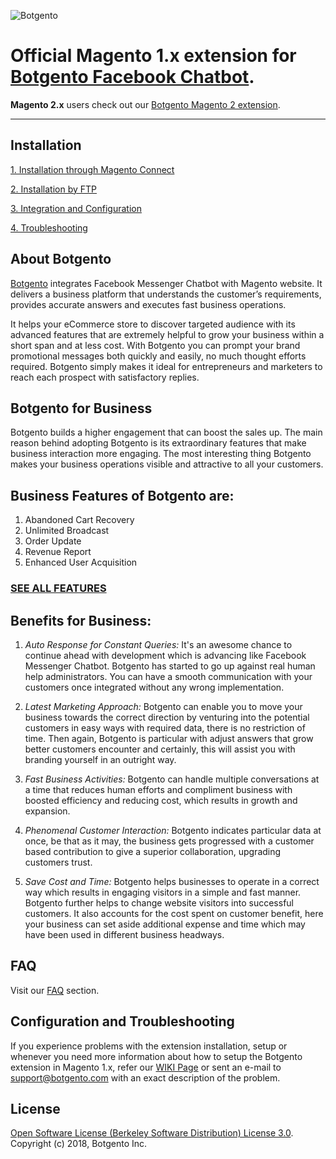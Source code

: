 ![Botgento](https://www.botgento.com/images/silver/botgento-logo.svg)

# Official Magento 1.x extension for [Botgento Facebook Chatbot](https://www.botgento.com/). #

**Magento 2.x** users check out our [Botgento Magento 2 extension](https://github.com/botgento/magento2-facebook-messenger-chatbot).

***

## Installation ##

[1. Installation through Magento Connect](https://github.com/botgento/magento1-facebook-messenger-chatbot/wiki/Installation-using-Marketplace)

[2. Installation by FTP](https://github.com/botgento/magento1-facebook-messenger-chatbot/wiki/Installation-using-Ftp)

[3. Integration and Configuration](https://github.com/botgento/magento1-facebook-messenger-chatbot/wiki/Configure-the-extension)

[4. Troubleshooting](https://github.com/botgento/magento1-facebook-messenger-chatbot/wiki/Troubleshooting)

## About Botgento ##
[Botgento](https://www.botgento.com/) integrates Facebook Messenger Chatbot with Magento website. It delivers a business platform that understands the customer’s requirements, provides accurate answers and executes fast business operations.

It helps your eCommerce store to discover targeted audience with its advanced features that are extremely helpful to grow your business within a short span and at less cost.
With Botgento you can prompt your brand promotional messages both quickly and easily, no much thought efforts required. Botgento simply makes it ideal for entrepreneurs and marketers to reach each prospect with satisfactory replies.

## Botgento for Business ##
Botgento builds a higher engagement that can boost the sales up. The main reason behind adopting Botgento is its extraordinary features that make business interaction more engaging. The most interesting thing Botgento makes your business operations visible and attractive to all your customers.

## Business Features of Botgento are: ##
1. Abandoned Cart Recovery
2. Unlimited Broadcast
3. Order Update
4. Revenue Report
5. Enhanced User Acquisition

### [SEE ALL FEATURES](https://www.botgento.com/features) ###
 
## Benefits for Business: ##
1. *Auto Response for Constant Queries:* It's an awesome chance to continue ahead with development which is advancing like Facebook Messenger Chatbot. Botgento has started to go up against real human help administrators. You can have a smooth communication with your customers once integrated without any wrong implementation.

2. *Latest Marketing Approach:* Botgento can enable you to move your business towards the correct direction by venturing into the potential customers in easy ways with required data, there is no restriction of time. Then again, Botgento is particular with adjust answers that grow better customers encounter and certainly, this will assist you with branding yourself in an outright way.
 
3. *Fast Business Activities:* Botgento can handle multiple conversations at a time that reduces human efforts and compliment business with boosted efficiency and reducing cost, which results in growth and expansion.
 
4. *Phenomenal Customer Interaction:* Botgento indicates particular data at once, be that as it may, the business gets progressed with a customer based contribution to give a superior collaboration, upgrading customers trust.
 
5. *Save Cost and Time:* Botgento helps businesses to operate in a correct way which results in engaging visitors in a simple and fast manner. Botgento further helps to change website visitors into successful customers. It also accounts for the cost spent on customer benefit, here your business can set aside additional expense and time which may have been used in different business headways.

## FAQ ##
Visit our [FAQ](https://www.botgento.com/faq) section.

## Configuration and Troubleshooting  ##
If you experience problems with the extension installation, setup or whenever you need more information about how to setup the Botgento extension in Magento 1.x, refer our [WIKI Page](https://github.com/botgento/magento2/wiki) or sent an e-mail to [support@botgento.com](mailto:support@botgento.com) with an exact description of the problem.

## License ##
[Open Software License (Berkeley Software Distribution) License 3.0](https://opensource.org/licenses/OSL-3.0).
Copyright (c) 2018, Botgento Inc.